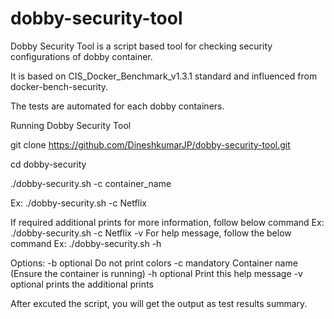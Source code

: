 # dobby-security-tool


Dobby Security Tool is a script based tool for checking security configurations of dobby container.

It is based on CIS_Docker_Benchmark_v1.3.1 standard and influenced from docker-bench-security.

The tests are automated for each dobby containers.

Running Dobby Security Tool

git clone https://github.com/DineshkumarJP/dobby-security-tool.git

cd dobby-security

./dobby-security.sh -c container_name 

Ex: ./dobby-security.sh -c Netflix 

If required additional prints for more information, follow below command
  Ex: ./dobby-security.sh -c Netflix -v
For help message, follow the below command
  Ex: ./dobby-security.sh -h
  
Options:
  -b   optional        Do not print colors
  -c   mandatory       Container name (Ensure the container is running)
  -h   optional        Print this help message
  -v   optional        prints the additional prints
  


After excuted the script, you will get the output as test results summary.
